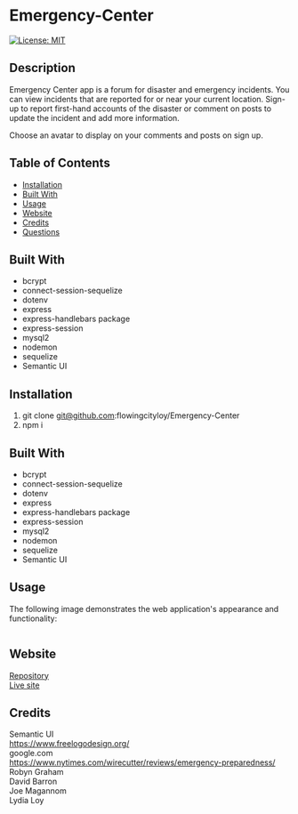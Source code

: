 # Emergency-Center
 
[![License: MIT](https://img.shields.io/badge/License-MIT-yellow.svg)](https://opensource.org/licenses/MIT)
 
 

## Description
Emergency Center app is a forum for disaster and emergency incidents. You can view incidents that are reported for or near your current location. Sign-up to report first-hand accounts of the disaster or comment on posts to update the incident and add more information.

Choose an avatar to display on your comments and posts on sign up.



## Table of Contents
* [Installation](#installation)
* [Built With](#builtwith)
* [Usage](#usage)
* [Website](#website)
* [Credits](#credits)
* [Questions](#questions)


## Built With
  * bcrypt
  * connect-session-sequelize
  * dotenv
  * express
  * express-handlebars package
  * express-session
  * mysql2
  * nodemon
  * sequelize 
  * Semantic UI


## Installation 
  1. git clone git@github.com:flowingcityloy/Emergency-Center
  2. npm i


## Built With
  * bcrypt
  * connect-session-sequelize
  * dotenv
  * express
  * express-handlebars package
  * express-session
  * mysql2
  * nodemon
  * sequelize 
  * Semantic UI


## Usage 
The following image demonstrates the web application's appearance and functionality:
<p><img src=""/></p>



## Website
[Repository](https://github.com/flowingcityloy/Emergency-Center)<br />
[Live site](https://emergency-center.herokuapp.com//)



## Credits
Semantic UI<br>
https://www.freelogodesign.org/ <br>
google.com <br>
https://www.nytimes.com/wirecutter/reviews/emergency-preparedness/ <br>
Robyn Graham<br>
David Barron<br>
Joe Magannom<br>
Lydia Loy




